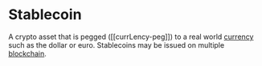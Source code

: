 # Stablecoin
A crypto asset that is pegged ([[currLency-peg]]) to a real world [currency](currency.md) such as the dollar or euro. Stablecoins may be issued on multiple [blockchain](blockchain.md).

